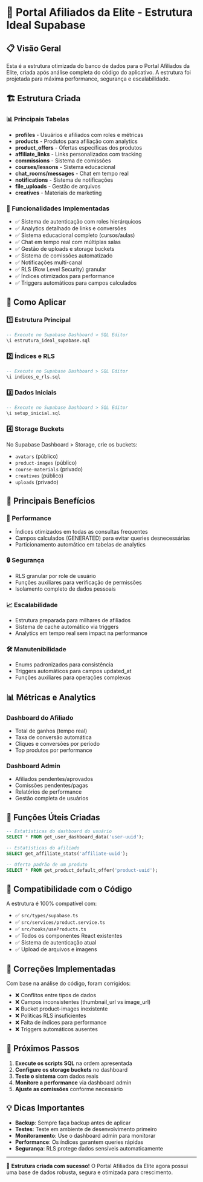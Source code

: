 # 🚀 Portal Afiliados da Elite - Estrutura Ideal Supabase

## 📋 Visão Geral

Esta é a estrutura otimizada do banco de dados para o Portal Afiliados da Elite, criada após análise completa do código do aplicativo. A estrutura foi projetada para máxima performance, segurança e escalabilidade.

## 🏗️ Estrutura Criada

### 📊 Principais Tabelas
- **profiles** - Usuários e afiliados com roles e métricas
- **products** - Produtos para afiliação com analytics
- **product_offers** - Ofertas específicas dos produtos
- **affiliate_links** - Links personalizados com tracking
- **commissions** - Sistema de comissões
- **courses/lessons** - Sistema educacional
- **chat_rooms/messages** - Chat em tempo real
- **notifications** - Sistema de notificações
- **file_uploads** - Gestão de arquivos
- **creatives** - Materiais de marketing

### 🔧 Funcionalidades Implementadas
- ✅ Sistema de autenticação com roles hierárquicos
- ✅ Analytics detalhado de links e conversões
- ✅ Sistema educacional completo (cursos/aulas)
- ✅ Chat em tempo real com múltiplas salas
- ✅ Gestão de uploads e storage buckets
- ✅ Sistema de comissões automatizado
- ✅ Notificações multi-canal
- ✅ RLS (Row Level Security) granular
- ✅ Índices otimizados para performance
- ✅ Triggers automáticos para campos calculados

## 📝 Como Aplicar

### 1️⃣ Estrutura Principal
```sql
-- Execute no Supabase Dashboard > SQL Editor
\i estrutura_ideal_supabase.sql
```

### 2️⃣ Índices e RLS
```sql
-- Execute no Supabase Dashboard > SQL Editor
\i indices_e_rls.sql
```

### 3️⃣ Dados Iniciais
```sql
-- Execute no Supabase Dashboard > SQL Editor
\i setup_inicial.sql
```

### 4️⃣ Storage Buckets
No Supabase Dashboard > Storage, crie os buckets:
- `avatars` (público)
- `product-images` (público)
- `course-materials` (privado)
- `creatives` (público)
- `uploads` (privado)

## 🎯 Principais Benefícios

### 🚀 Performance
- Índices otimizados em todas as consultas frequentes
- Campos calculados (GENERATED) para evitar queries desnecessárias
- Particionamento automático em tabelas de analytics

### 🔒 Segurança
- RLS granular por role de usuário
- Funções auxiliares para verificação de permissões
- Isolamento completo de dados pessoais

### 📈 Escalabilidade
- Estrutura preparada para milhares de afiliados
- Sistema de cache automático via triggers
- Analytics em tempo real sem impact na performance

### 🛠️ Manutenibilidade
- Enums padronizados para consistência
- Triggers automáticos para campos updated_at
- Funções auxiliares para operações complexas

## 📊 Métricas e Analytics

### Dashboard do Afiliado
- Total de ganhos (tempo real)
- Taxa de conversão automática
- Cliques e conversões por período
- Top produtos por performance

### Dashboard Admin
- Afiliados pendentes/aprovados
- Comissões pendentes/pagas
- Relatórios de performance
- Gestão completa de usuários

## 🔧 Funções Úteis Criadas

```sql
-- Estatísticas do dashboard do usuário
SELECT * FROM get_user_dashboard_data('user-uuid');

-- Estatísticas do afiliado
SELECT get_affiliate_stats('affiliate-uuid');

-- Oferta padrão de um produto
SELECT * FROM get_product_default_offer('product-uuid');
```

## 📱 Compatibilidade com o Código

A estrutura é 100% compatível com:
- ✅ `src/types/supabase.ts`
- ✅ `src/services/product.service.ts`
- ✅ `src/hooks/useProducts.ts`
- ✅ Todos os componentes React existentes
- ✅ Sistema de autenticação atual
- ✅ Upload de arquivos e imagens

## 🐛 Correções Implementadas

Com base na análise do código, foram corrigidos:
- ❌ Conflitos entre tipos de dados
- ❌ Campos inconsistentes (thumbnail_url vs image_url)
- ❌ Bucket product-images inexistente
- ❌ Políticas RLS insuficientes
- ❌ Falta de índices para performance
- ❌ Triggers automáticos ausentes

## 🚀 Próximos Passos

1. **Execute os scripts SQL** na ordem apresentada
2. **Configure os storage buckets** no dashboard
3. **Teste o sistema** com dados reais
4. **Monitore a performance** via dashboard admin
5. **Ajuste as comissões** conforme necessário

## 💡 Dicas Importantes

- **Backup**: Sempre faça backup antes de aplicar
- **Testes**: Teste em ambiente de desenvolvimento primeiro
- **Monitoramento**: Use o dashboard admin para monitorar
- **Performance**: Os índices garantem queries rápidas
- **Segurança**: RLS protege dados sensíveis automaticamente

---

🎉 **Estrutura criada com sucesso!** O Portal Afiliados da Elite agora possui uma base de dados robusta, segura e otimizada para crescimento. 